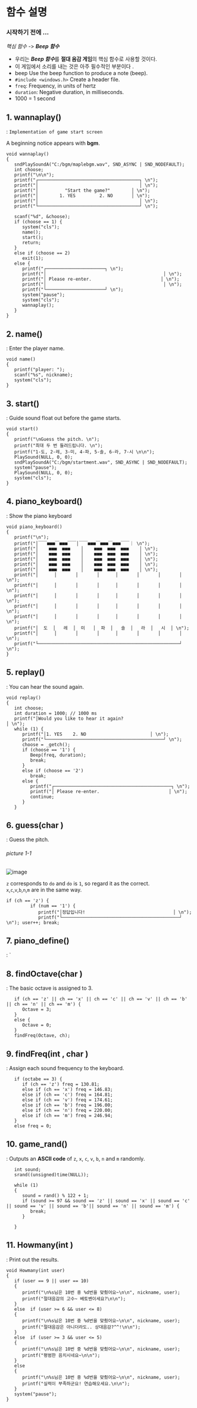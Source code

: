 # 함수 설명                
### 시작하기 전에 ...                
*핵심 함수* -> ***Beep 함수***               
                
* 우리는 *****Beep 함수*****를 **절대 음감 게임**의 핵심 함수로 사용할 것이다.                
* 이 게임에서 소리를 내는 것은 아주 필수적인 부분이다 .               
* beep Use the beep function to produce a note (beep).                
* `#include <windows.h>` Create a header file.               
* `freq`: Frequency, in units of hertz                
* `duration`: Negative duration, in milliseconds.              
* 1000 = 1 second              
               
## 1. wannaplay()                 
: `Implementation of game start screen`                
               
A beginning notice appears with **bgm**.              
```                
void wannaplay()               
{                
   sndPlaySoundA("C:/bgm/maplebgm.wav", SND_ASYNC | SND_NODEFAULT);               
   int choose;               
   printf("\n\n");                
   printf("┌──────────────────────────────────────┐ \n");                
   printf("│                                      │ \n");                
   printf("│          "Start the game?"        │ \n");                
   printf("│        1. YES         2. NO       │ \n");                
   printf("│                                      │ \n");                
   printf("└──────────────────────────────────────┘ \n");                
                
   scanf("%d", &choose);               
   if (choose == 1) {               
      system("cls");                
      name();                
      start();                
      return;                
   }                
   else if (choose == 2)                
      exit(1);                
   else {               
      printf("┌──────────────────────┐ \n");               
      printf("│                                            │ \n");               
      printf("│ Please re-enter.                          │ \n");                
      printf("│                                            │ \n");              
      printf("└──────────────────────┘ \n");               
      system("pause");               
      system("cls");               
      wannaplay();               
   }                
}               
```               
                
## 2. name()                
: Enter the player name.               
              
```                
void name()               
{                
   printf("player: ");                
   scanf("%s", nickname);                
   system("cls");               
}               
```                
## 3. start()                
: Guide sound float out before the game starts.                
                
```                
void start()               
{                
   printf("\nGuess the pitch. \n");               
   printf("최대 두 번 들려드립니다. \n");               
   printf("1-도, 2-레, 3-미, 4-파, 5-솔, 6-라, 7-시 \n\n");               
   PlaySound(NULL, 0, 0);               
   sndPlaySoundA("C:/bgm/startment.wav", SND_ASYNC | SND_NODEFAULT);               
   system("pause");                
   PlaySound(NULL, 0, 0);                
   system("cls");                
}               
```                
                
## 4. piano_keyboard()                
: Show the piano keyboard                
                
```                
void piano_keyboard()                
{                
   printf("\n");               
   printf("│￣￣■■■￣■■■￣￣│￣￣■■■￣■■■￣■■■￣￣｜ \n");                
   printf("│    ■■■  ■■■    │    ■■■  ■■■  ■■■    │ \n");                
   printf("│    ■■■  ■■■    │    ■■■  ■■■  ■■■    │ \n");                
   printf("│    ■■■  ■■■    │    ■■■  ■■■  ■■■    │ \n");                
   printf("│    ■■■  ■■■    │    ■■■  ■■■  ■■■    │ \n");                
   printf("│    ■■■  ■■■    │    ■■■  ■■■  ■■■    │ \n");               
   printf("│      │       │       │      │       │       │       │ \n");               
   printf("│      │       │       │      │       │       │       │ \n");               
   printf("│      │       │       │      │       │       │       │ \n");               
   printf("│      │       │       │      │       │       │       │ \n");               
   printf("│      │       │       │      │       │       │       │ \n");               
   printf("│  도  │   레  │  미   │  파  │   솔  │   라  │   시  │ \n");                
   printf("│      │       │       │      │       │       │       │ \n");                
   printf("└─────────────────────────────────────────────────────┘ \n");                
}               
```                
               
## 5. replay()                
: You can hear the sound again.               
               
```               
void replay()               
{               
   int choose;               
   int duration = 1000; // 1000 ms                
   printf("│Would you like to hear it again?                          │ \n");               
   while (1) {                
      printf("│1. YES    2. NO                        │ \n");                
      printf("└────────────────────────────────────────────┘ \n");               
      choose = _getch();                
      if (choose == '1') {               
         Beep(freq, duration);                
         break;                
      }               
      else if (choose == '2')                
         break;               
      else {                
         printf("┌────────────────────────────────────────────┐ \n");               
         printf("│ Please re-enter.                          │ \n");                
         continue;                
      }                
   }                
```                
                
## 6. guess(char )               
: Guess the pitch.                
                
###### picture 1-1               
               
   ![image](https://user-images.githubusercontent.com/39767315/40877275-dadc678c-66b8-11e8-9a12-f1ddcd298b3e.png)               
               
               
               
`z` corresponds to `do` and `do` is `1`, so regard it as the correct.               
`x`,`c`,`v`,`b`,`n`,`m` are in the same way.                
```                
if (ch == 'z') {                
         if (num == '1') {                
            printf("│정답입니다!                                 │ \n");                
            printf("└────────────────────────────────────────────┘ \n"); user++; break;               
```                     
               
## 7. piano_define()                
: `               
                
## 8. findOctave(char )               
: The basic octave is assigned to 3.               
```                
   if (ch == 'z' || ch == 'x' || ch == 'c' || ch == 'v' || ch == 'b' || ch == 'n' || ch == 'm') {               
      Octave = 3;               
   }                
   else {               
      Octave = 0;                
   }               
   findFreq(Octave, ch);                
```               
                
## 9. findFreq(int , char )               
: Assign each sound frequency to the keyboard.                
```               
   if (octabe == 3) {                
      if (ch == 'z') freq = 130.81;               
      else if (ch == 'x') freq = 146.83;               
      else if (ch == 'c') freq = 164.81;               
      else if (ch == 'v') freq = 174.61;                
      else if (ch == 'b') freq = 196.00;               
      else if (ch == 'n') freq = 220.00;               
      else if (ch == 'm') freq = 246.94;               
   }                
   else freq = 0;                
```                
                
## 10. game_rand()                
: Outputs an **ASCII code** of `z`, `x`, `c`, `v`, `b`, `n` and `m` randomly.                
                
```                
   int sound;               
   srand((unsigned)time(NULL));               
                   
   while (1)                
   {                
      sound = rand() % 122 + 1;               
      if (sound >= 97 && sound == 'z' || sound == 'x' || sound == 'c' || sound == 'v' || sound == 'b'|| sound == 'n' || sound == 'm') {                
         break;                
      }                
                
   }                
```                
                
## 11. Howmany(int )                
: Print out the results.                
```                
void Howmany(int user)                 
{                
   if (user == 9 || user == 10)                
   {                
      printf("\n%s님은 10번 중 %d번을 맞췄어요~\n\n", nickname, user);                
      printf("절대음감의 고수~ 베토벤이세요?\n\n");               
   }                
   else  if (user >= 6 && user <= 8)                
   {                
      printf("\n%s님은 10번 중 %d번을 맞췄어요~\n\n", nickname, user);                
      printf("절대음감은 아니더라도.. 상대음감?^^!\n\n");                
   }               
   else  if (user >= 3 && user <= 5)                
   {               
      printf("\n%s님은 10번 중 %d번을 맞췄어요~\n\n", nickname, user);                
      printf("평범한 음치시네요~\n\n");               
   }               
   else                
   {                
      printf("\n%s님은 10번 중 %d번을 맞췄어요~\n\n", nickname, user);                
      printf("실력이 부족하군요! 연습해오세요.\n\n");                
   }                
   system("pause");               
}                
```
